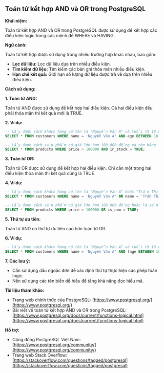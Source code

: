 ## Toán tử kết hợp AND và OR trong PostgreSQL

**Khái niệm:**

Toán tử kết hợp AND và OR trong PostgreSQL được sử dụng để kết hợp các điều kiện logic trong các mệnh đề WHERE và HAVING.

**Ngữ cảnh:**

Toán tử kết hợp được sử dụng trong nhiều trường hợp khác nhau, bao gồm:

- **Lọc dữ liệu:** Lọc dữ liệu dựa trên nhiều điều kiện.
- **Tìm kiếm dữ liệu:** Tìm kiếm các bản ghi thỏa mãn nhiều điều kiện.
- **Hạn chế kết quả:** Giới hạn số lượng dữ liệu được trả về dựa trên nhiều điều kiện.

**Cách sử dụng:**

**1. Toán tử AND:**

Toán tử AND được sử dụng để kết hợp hai điều kiện. Cả hai điều kiện đều phải thỏa mãn thì kết quả mới là TRUE.

**2. Ví dụ:**

```sql
-- Lấy danh sách khách hàng có tên là "Nguyễn Văn A" và tuổi từ 18 đến 30
SELECT * FROM customers WHERE name = 'Nguyễn Văn A' AND age BETWEEN 18 AND 30;

-- Lấy danh sách sản phẩm có giá lớn hơn 100.000 đồng và còn hàng
SELECT * FROM products WHERE price > 100000 AND in_stock = TRUE;
```

**3. Toán tử OR:**

Toán tử OR được sử dụng để kết hợp hai điều kiện. Chỉ cần một trong hai điều kiện thỏa mãn thì kết quả cũng là TRUE.

**4. Ví dụ:**

```sql
-- Lấy danh sách khách hàng có tên là "Nguyễn Văn A" hoặc "Trần Thị B"
SELECT * FROM customers WHERE name = 'Nguyễn Văn A' OR name = 'Trần Thị B';

-- Lấy danh sách sản phẩm có giá lớn hơn 100.000 đồng hoặc là sản phẩm mới
SELECT * FROM products WHERE price > 100000 OR is_new = TRUE;
```

**5. Thứ tự ưu tiên:**

Toán tử AND có thứ tự ưu tiên cao hơn toán tử OR.

**6. Ví dụ:**

```sql
-- Lấy danh sách khách hàng có tên là "Nguyễn Văn A" và tuổi từ 18 đến 30, hoặc là khách hàng VIP
SELECT * FROM customers WHERE name = 'Nguyễn Văn A' AND (age BETWEEN 18 AND 30) OR is_vip = TRUE;
```

**7. Các lưu ý:**

- Cần sử dụng dấu ngoặc đơn để xác định thứ tự thực hiện các phép toán logic.
- Nên sử dụng các tên biến dễ hiểu để tăng khả năng đọc hiểu mã.

**Tài liệu tham khảo:**

- Trang web chính thức của PostgreSQL: [https://www.postgresql.org/](https://www.postgresql.org/)
- Bài viết về toán tử kết hợp AND và OR trong PostgreSQL: [https://www.postgresql.org/docs/current/functions-logical.html](https://www.postgresql.org/docs/current/functions-logical.html)

**Hỗ trợ:**

- Cộng đồng PostgreSQL Việt Nam: [https://www.postgresql.org/community/](https://www.postgresql.org/community/)
- Trang web Stack Overflow: [https://stackoverflow.com/questions/tagged/postgresql](https://stackoverflow.com/questions/tagged/postgresql)
